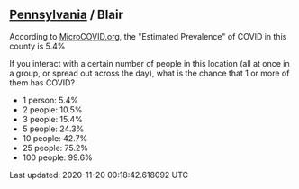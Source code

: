 
## [Pennsylvania](/united-states/pennsylvania) / Blair

According to [MicroCOVID.org](http://microcovid.org),
the "Estimated Prevalence" of COVID in this county is 5.4%

If you interact with a certain number of people in this location
(all at once in a group, or spread out across the day), what is the chance that
1 or more of them has COVID?

- 1 person: 5.4%
- 2 people: 10.5%
- 3 people: 15.4%
- 5 people: 24.3%
- 10 people: 42.7%
- 25 people: 75.2%
- 100 people: 99.6%

Last updated: 2020-11-20 00:18:42.618092 UTC
